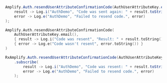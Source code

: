 <amplify-block-switcher>
<amplify-block name="Java">

```java
Amplify.Auth.resendUserAttributeConfirmationCode(AuthUserAttributeKey.email(),
    result -> Log.i("AuthDemo", "Code was sent again: " + result.toString()),
    error -> Log.e("AuthDemo", "Failed to resend code.", error)
);
```

</amplify-block>
<amplify-block name="Kotlin">

```kotlin
Amplify.Auth.resendUserAttributeConfirmationCode(
    AuthUserAttributeKey.email(),
    { result -> Log.i("Code was resent", "Result: " + result.toString()) },
    { error -> Log.e("Code wasn't resent", error.toString()) }
)
```

</amplify-block>
<amplify-block name="RxJava">

```java
RxAmplify.Auth.resendUserAttributeConfirmationCode(AuthUserAttributeKey.email())
    .subscribe(
        result -> Log.i("AuthDemo", "Code was resent: " + result.toString()),
        error -> Log.e("AuthDemo", "Failed to resend code.", error)
    );
```

</amplify-block>
</amplify-block-switcher>

